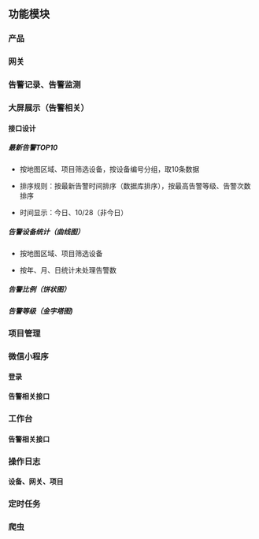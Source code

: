 ## 功能模块

### 产品

### 网关

### 告警记录、告警监测

### 大屏展示（告警相关）

#### 接口设计

##### 最新告警TOP10

* 按地图区域、项目筛选设备，按设备编号分组，取10条数据

* 排序规则：按最新告警时间排序（数据库排序），按最高告警等级、告警次数排序
* 时间显示：今日、10/28（非今日）

##### 告警设备统计（曲线图）

* 按地图区域、项目筛选设备

* 按年、月、日统计未处理告警数

##### 告警比例（饼状图）

##### 告警等级（金字塔图)

### 项目管理

### 微信小程序

#### 登录

#### 告警相关接口

### 工作台

#### 告警相关接口

### 操作日志

#### 设备、网关、项目

### 定时任务

### 爬虫

